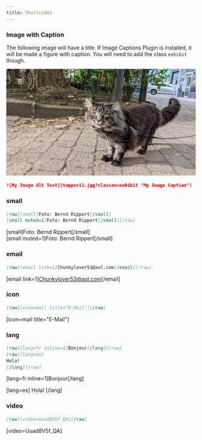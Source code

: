 ```yaml
---
title: Shortcodes
---
```


### Image with Caption

The following image will have a title. If Image Captions Plugin is installed, it will be made a figure with caption. You will need to add the class `exhibit` though.

![My Image Alt Text](topper11.jpg?classes=exhibit "Topper Harley the faboulus Maine Coon")

```md
![My Image Alt Text](topper11.jpg?classes=exhibit "My Image Caption")
```

### small

```md
[raw][small]Foto: Bernd Rippert[/small]
[small muted=1]Foto: Bernd Rippert[/small][/raw]
```

[small]Foto: Bernd Rippert[/small]  
[small muted=1]Foto: Bernd Rippert[/small]

### email

```md
[raw][email link=1]Chunkylover53@aol.com[/email][/raw]
```

[email link=1]Chunkylover53@aol.com[/email]


### icon

```md
[raw][icon=mail title="E-Mail"][/raw]
```

[icon=mail title="E-Mail"]

### lang 

```md
[raw][lang=fr inline=1]Bonjour[/lang][/raw]
[raw][lang=es]
Hola!
[/lang][/raw]
```

[lang=fr inline=1]Bonjour[/lang]

[lang=es]
Hola!
[/lang]


### video

```md
[raw][video=Uuad8V5f_QA][/raw]
```

[video=Uuad8V5f_QA]

